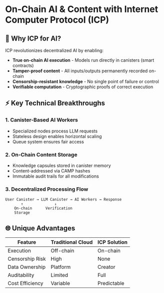 # On-Chain AI & Content with Internet Computer Protocol (ICP)

## 🧠 Why ICP for AI?
ICP revolutionizes decentralized AI by enabling:
- **True on-chain AI execution** - Models run directly in canisters (smart contracts)
- **Tamper-proof content** - All inputs/outputs permanently recorded on-chain
- **Censorship-resistant knowledge** - No single point of failure or control
- **Verifiable computation** - Cryptographic proofs of correct execution

## ⚡ Key Technical Breakthroughs

### 1. Canister-Based AI Workers
- Specialized nodes process LLM requests
- Stateless design enables horizontal scaling
- Queue system ensures fair access

### 2. On-Chain Content Storage
- Knowledge capsules stored in canister memory
- Content-addressed via CAMP hashes
- Immutable audit trails for all modifications

### 3. Decentralized Processing Flow
```
User Canister → LLM Canister → AI Workers → Response
       ↑              ↓
    On-chain      Verification
    Storage
```

## 🌐 Unique Advantages

| Feature          | Traditional Cloud | ICP Solution |
|------------------|-------------------|--------------|
| Execution        | Off-chain         | On-chain     |
| Censorship Risk  | High              | None         |
| Data Ownership   | Platform          | Creator      |
| Auditability     | Limited           | Full         |
| Cost Efficiency  | Variable          | Predictable  |